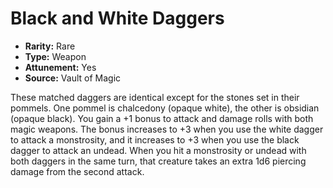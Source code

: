 # Black and White Daggers

- **Rarity:** Rare
- **Type:** Weapon
- **Attunement:** Yes
- **Source:** Vault of Magic

These matched daggers are identical except for the stones set in their pommels. One pommel is chalcedony (opaque white), the other is obsidian (opaque black). You gain a +1 bonus to attack and damage rolls with both magic weapons. The bonus increases to +3 when you use the white dagger to attack a monstrosity, and it increases to +3 when you use the black dagger to attack an undead. When you hit a monstrosity or undead with both daggers in the same turn, that creature takes an extra 1d6 piercing damage from the second attack.
